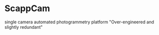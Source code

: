 # ScappCam
single camera automated photogrammetry platform
"Over-engineered and slightly redundant"
